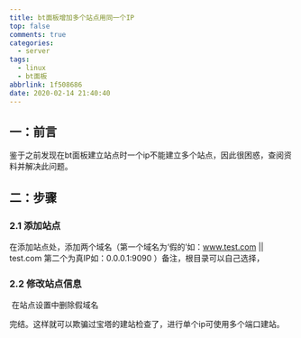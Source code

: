 ```yaml
---
title: bt面板增加多个站点用同一个IP
top: false
comments: true
categories:
  - server
tags:
  - linux
  - bt面板
abbrlink: 1f508686
date: 2020-02-14 21:40:40
---
```


## 一：前言

 鉴于之前发现在bt面板建立站点时一个ip不能建立多个站点，因此很困惑，查阅资料并解决此问题。

<!-- more -->

## 二：步骤

### 	2.1 添加站点

在添加站点处，添加两个域名（第一个域名为‘假的’如：www.test.com || test.com   第二个为真IP如：0.0.0.1:9090 ）备注，根目录可以自己选择，

### 2.2 修改站点信息

​	在站点设置中删除假域名

完结。这样就可以欺骗过宝塔的建站检查了，进行单个ip可使用多个端口建站。